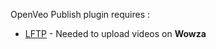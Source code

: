 OpenVeo Publish plugin requires :

- [LFTP](http://lftp.yar.ru/) - Needed to upload videos on **Wowza**

